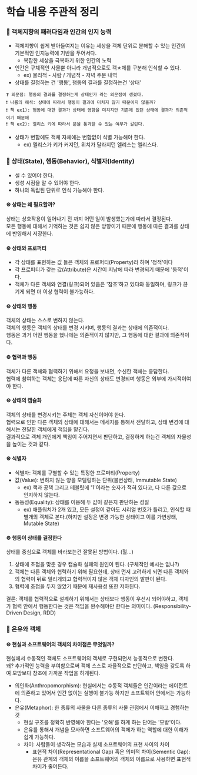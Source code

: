 # 학습 내용 주관적 정리

### 📌 객체지향의 패러다임과 인간의 인지 능력
- 객체지향이 쉽게 받아들여지는 이유는 세상을 객체 단위로 분해할 수 있는 인간의 기본적인 인지능력에 기반을 두어서다.
  - 복잡한 세상을 극복하기 위한 인간의 노력
- 인간은 구체적인 사물뿐 아니라 개념적으로도 객ㅊ체를 구분해 인식할 수 있다.
  - ex) 물리적 - 사람 / 개념적 - 저녁 주문 내역
- 상태를 결정하는 건 '행동', 행동의 결과를 결정하는건 '상태'

```
❓ 의문점: 행동의 결과를 결정하는게 상태인가 라는 의문점이 생겼다.
❗️ 나름의 해석: 상태에 따라서 행동이 결과에 미치지 않기 때문이지 않을까?
❗️ 책 ex1): 행동에 대한 결과가 상태에 영향을 미치지만 기존에 있던 상태에 결과가 의존적이기 때문에
❗️ 책 ex2): 엘리스 키에 따라서 문을 통과할 수 있는 여부가 갈린다.
```

- 상태가 변함에도 객체 자체에는 변함없이 식별 가능해야 한다.
  - ex) 엘리스가 키가 커지던, 위치가 달라지던 엘리스는 엘리스다.

### 📌 상태(State), 행동(Behavior), 식별자(Identity)
- 셀 수 있어야 한다.
- 생성 시점을 알 수 있어야 한다.
- 하나의 독립된 단위로 인식 가능해야 한다.

#### ⚙︎ 상태는 왜 필요할까?
상태는 상호작용이 일어나기 전 까지 어떤 일이 발생했는가에 따라서 결정된다.  
모든 행동에 대해서 기억하는 것은 쉽지 않은 방향이기 때문에 행동에 따른 결과를 상태에 반영해서 저장한다.

#### ⚙︎ 상태와 프로퍼티
- 각 상태를 표현하는 값 들은 객체의 프로퍼티(Property)라 하며 '정적'이다
- 각 프로퍼티가 갖는 값(Attribute)은 시간이 지남에 따라 변경되기 때문에 '동적'이다.
- 객체가 다른 객체와 연결(링크)되어 있음은 '참조'하고 있다와 동일하며, 링크가 끊기게 되면 더 이상 협력이 불가능하다.

#### ⚙︎ 상태와 행동
객체의 상태는 스스로 변하지 않는다.  
객체의 행동은 객체의 상태를 변경 시키며, 행동의 결과는 상태에 의존적이다.  
행동은 과거 어떤 행동을 했나에는 의존적이지 않지만, 그 행동에 대한 결과에 의존적이다.

#### ⚙︎ 협력과 행동
객체가 다른 객체와 협력하기 위해서 요청을 보내면, 수신한 객체는 응답한다.  
협력에 참여하는 객체는 응답에 따른 자신의 상태도 변경되며 행동은 외부에 가시적이여야 한다.

#### ⚙︎ 상태의 캡슐화
객체의 상태를 변경시키는 주체는 객체 자신이어야 한다.  
협력으로 인한 다른 객체의 상태에 대해서는 메세지를 통해서 전달하고, 상태 변경에 대해서는 전달한 객체에게 책임을 맡긴다.  
결과적으로 객체 개인에게 책임이 주어지면서 판단하고, 결정하게 하는건 객체의 자율성을 높이는 것과 같다.

#### ⚙︎ 식별자
- 식별자: 객체를 구별할 수 있는 특정한 프로퍼티(Property)
- 값(Value): 변하지 않는 양을 모델링하는 단위(불변상태, Immutable State)
  - ex) 책과 공책 그리고 테블릿에 '1'이라는 숫자가 적혀 있다고, 다 다른 값으로 인지하지 않는다.
- 동등성(Equality): 상태를 이용해 두 값이 같은지 판단하는 성질
  - ex) 애플워치가 2개 있고, 모든 설정이 같아도 시리얼 번호가 틀리고, 인식할 때 별개의 객체로 본다.(하지만 설정은 변경 가능한 상태이고 이를 가변상태, Mutable State)

#### ⚙︎ 행동이 상태를 결정한다
상태를 중심으로 객체를 바라보는건 잘못된 방법이다. (헐...)  
  
1. 상태에 초점을 맞춘 경우 캡슐화 실패의 원인이 된다. (구체적인 예시는 없나?) 
2. 객체는 다른 객체와 협력하기 위해 필요한데, 상태 먼저 고려하게 되면 다른 객체와의 협력이 뒤로 밀리게되고 협력적이지 않은 객체 디자인의 발판이 된다.
3. 협력에 초점을 두지 않았기 때문에 재사용성 또한 저하된다.

결론: 객체를 협력적으로 설계하기 위해서는 상태보다 행동이 우선시 되어야하고, 객체가 협력 안에서 행동한다는 것은 책임을 완수해야만 한다는 의미이다. (Responsibility-Driven Design, RDD)

### 📌 은유와 객체
#### ⚙︎ 현실과 소프트웨어의 객체의 차이점은 무엇일까?
현실에서 수동적인 객체도 소프트웨어의 객체로 구현되면서 능동적으로 변한다.  
왜? 추가적인 능력을 부여함으로써 객체 스스로 자율적으로 판단하고, 책임을 갖도록 하여 모방보다 창조에 가까운 작업을 하게된다.

- 의인화(Anthropomorphism): 현실에서는 수동적 객체들은 인간이라는 에이전트에 의존하고 있어서 인간 없이는 실행이 불가능 하지만 소프트웨어 안에서는 가능하다.
- 은유(Metaphor): 한 종류의 사물을 다른 종류의 사물 관점에서 이해하고 경험하는 것
  - 현실 구조를 정확히 반영해야 한다는 '오해'를 하게 하는 단어는 '모방'이다.
  - 은유를 통해서 개념을 묘사하면 소프트웨어의 객체가 하는 역할에 대한 이해가 쉽게 가능하다.
  - 차이: 사람들이 생각하는 모습과 실제 소프트웨어의 표현 사이의 차이
    - 표현적 차이(Representational Gap) 혹은 의미적 차이(Sementic Gap): 은유 관계의 객체의 이름을 소프트웨어의 객체의 이름으로 사용하면 표현적 차이가 줄어든다. 
